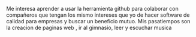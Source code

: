 Me interesa aprender a usar la herramienta github para colaborar con compañeros que tengan los mismo intereses que yo de hacer software de calidad para empresas y buscar un beneficio mutuo.
Mis pasatiempos son la creacion de paginas web , ir al gimnasio, leer y escuchar musica
